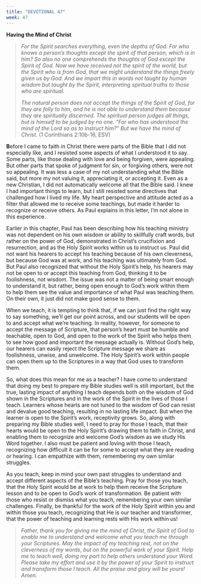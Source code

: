 ```yaml
---
title: "DEVOTIONAL 47"
week: 47
---
```


**Having the Mind of Christ**

> *For the Spirit searches everything, even the depths of God. For who
> knows a person’s thoughts except the spirit of that person, which is
> in him? So also no one comprehends the thoughts of God except the
> Spirit of God. Now we have received not the spirit of the world, but
> the Spirit who is from God, that we might understand the things freely
> given us by God. And we impart this in words not taught by human
> wisdom but taught by the Spirit, interpreting spiritual truths to
> those who are spiritual.*
>
> *The natural person does not accept the things of the Spirit of God,
> for they are folly to him, and he is not able to understand them
> because they are spiritually discerned. The spiritual person judges
> all things, but is himself to be judged by no one. “For who has
> understood the mind of the Lord so as to instruct him?” But we have
> the mind of Christ.* (1 Corinthians 2:10b-16, ESV)

**B**efore I came to faith in Christ there were parts of the Bible that
I did not especially like, and I resisted some aspects of what I
understood it to say. Some parts, like those dealing with love and being
forgiven, were appealing. But other parts that spoke of judgment for
sin, or forgiving others, were not so appealing. It was less a case of
my not understanding what the Bible said, but more my not valuing it,
appreciating it, or accepting it. Even as a new Christian, I did not
automatically welcome all that the Bible said. I knew I had important
things to learn, but I still resisted some directives that challenged
how I lived my life. My heart perspective and attitude acted as a filter
that allowed me to receive some teachings, but made it harder to
recognize or receive others. As Paul explains in this letter, I’m not
alone in this experience.

Earlier in this chapter, Paul has been describing how his teaching
ministry was not dependent on his own wisdom or ability to skillfully
craft words, but rather on the power of God, demonstrated in Christ’s
crucifixion and resurrection, and as the Holy Spirit works within us to
instruct us. Paul did not want his hearers to accept his teaching
because of his own cleverness, but because God was at work, and his
teaching was ultimately from God. But Paul also recognized that without
the Holy Spirit’s help, his hearers may not be open to or accept this
teaching from God, thinking it to be foolishness, not wisdom. The issue
was not a matter of being smart enough to understand it, but rather,
being open enough to God’s work within them to help them see the value
and importance of what Paul was teaching them. On their own, it just did
not make good sense to them.

When we teach, it is tempting to think that, if we can just find the
right way to say something, we’ll get our point across, and our students
will be open to and accept what we’re teaching. In reality, however, for
someone to accept the message of Scripture, that person’s heart must be
humble and teachable, open to God, and open to the work of the Spirit
who helps them to see how good and important the message actually is.
Without God’s help, our hearers can easily reject the Scripture message
we share as foolishness, unwise, and unwelcome. The Holy Spirit’s work
within people can open them up to the Scriptures in a way that God uses
to transform them.

So, what does this mean for me as a teacher? I have come to understand
that doing my best to prepare my Bible studies well is still important,
but the true, lasting impact of anything I teach depends both on the
wisdom of God shown in the Scriptures and in the work of the Spirit in
the lives of those I teach. Learners whose hearts are not tuned to the
wisdom of God can resist and devalue good teaching, resulting in no
lasting life impact. But when the learner is open to the Spirit’s work,
receptivity grows. So, along with preparing my Bible studies well, I
need to pray for those I teach, that their hearts would be open to the
Holy Spirit’s drawing them to faith in Christ, and enabling them to
recognize and welcome God’s wisdom as we study His Word together. I also
must be patient and loving with those I teach, recognizing how difficult
it can be for some to accept what they are reading or hearing. I can
empathize with them, remembering my own similar struggles.

As you teach, keep in mind your own past struggles to understand and
accept different aspects of the Bible’s teaching. Pray for those you
teach, that the Holy Spirit would be at work to help them receive the
Scripture lesson and to be open to God’s work of transformation. Be
patient with those who resist or dismiss what you teach, remembering
your own similar challenges. Finally, be thankful for the work of the
Holy Spirit within you and within those you teach, recognizing that He
is our teacher and transformer, that the power of teaching and learning
rests with His work within us!

> *Father, thank you for giving me the mind of Christ, the Spirit of God
> to enable me to understand and welcome what you teach me through your
> Scriptures. May the impact of my teaching rest, not on the cleverness
> of my words, but on the powerful work of your Spirit. Help me to teach
> well, doing my part to help others understand your Word. Please take
> my effort and use it by the power of your Spirit to instruct and
> transform those I teach. All the praise and glory will be yours!
> Amen.*
